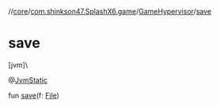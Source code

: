 //[core](../../../index.md)/[com.shinkson47.SplashX6.game](../index.md)/[GameHypervisor](index.md)/[save](save.md)

# save

[jvm]\

@[JvmStatic](https://kotlinlang.org/api/latest/jvm/stdlib/kotlin.jvm/-jvm-static/index.html)

fun [save](save.md)(f: [File](https://docs.oracle.com/javase/8/docs/api/java/io/File.html))

